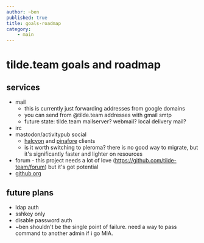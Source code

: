 ```yaml
---
author: ~ben
published: true
title: goals-roadmap
category: 
    - main
---
```


# tilde.team goals and roadmap

## services

* mail
    - this is currently just forwarding addresses from google domains
    - you can send from @tilde.team addresses with gmail smtp
    - future state: tilde.team mailserver? webmail? local delivery mail?
* irc
* mastodon/activitypub social
    - [halcyon](https://halcyon.tilde.team) and [pinafore](https://pinafore.bhh.sh) clients
    - is it worth switching to pleroma? there is no good way to migrate, but it's significantly faster and lighter on resources
* forum - this project needs a lot of love (https://github.com/tilde-team/forum) but it's got potential
* [github org](https://github.com/tilde-team)


## future plans

* ldap auth
* sshkey only
* disable password auth
* ~ben shouldn't be the single point of failure. need a way to pass command to another admin if i go MIA.
